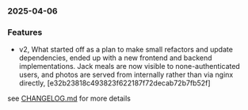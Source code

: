 ### 2025-04-06

### Features
+ v2, What started off as a plan to make small refactors and update dependencies, ended up with a new frontend and backend implementations. Jack meals are now visible to none-authenticated users, and photos are served from internally rather than via nginx directly, [e32b23818c493823f622187f72decab72b7fb52f]

see <a href='https://github.com/mrjackwills/mealpedant_api/blob/main/CHANGELOG.md'>CHANGELOG.md</a> for more details

